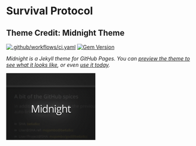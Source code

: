 # Survival Protocol

## Theme Credit: Midnight Theme

[![.github/workflows/ci.yaml](https://github.com/pages-themes/midnight/actions/workflows/ci.yaml/badge.svg)](https://github.com/pages-themes/midnight/actions/workflows/ci.yaml) [![Gem Version](https://badge.fury.io/rb/jekyll-theme-midnight.svg)](https://badge.fury.io/rb/jekyll-theme-midnight)

*Midnight is a Jekyll theme for GitHub Pages. You can [preview the theme to see what it looks like](http://pages-themes.github.io/midnight), or even [use it today](#usage).*

![Thumbnail of Midnight](thumbnail.png)

